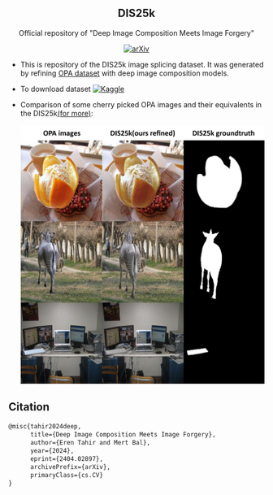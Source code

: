 <div align="center">

##  DIS25k

</div>

<div align="center">

Official repository of "Deep Image Composition Meets Image Forgery"

</div>

<div align="center">

  <a href="">[![arXiv](https://img.shields.io/badge/arXiv-2404.02897-b31b1b.svg)](https://arxiv.org/abs/2404.02897v2)</a>

</div>


* This is repository of the DIS25k image splicing dataset. It was generated by refining [OPA dataset](https://github.com/bcmi/Object-Placement-Assessment-Dataset-OPA) with deep image composition models.

* To download dataset [![Kaggle](https://a11ybadges.com/badge?logo=kaggle)](https://www.kaggle.com/datasets/erentahir/dis25k)

* Comparison of some cherry picked OPA images and their equivalents in the DIS25k[(for more)](https://github.com/99eren99/DIS25k/tree/main/someExamples):
<br /><br />
![img](https://raw.githubusercontent.com/99eren99/DIS25k/main/table.jpg)

## Citation
````
@misc{tahir2024deep,
      title={Deep Image Composition Meets Image Forgery}, 
      author={Eren Tahir and Mert Bal},
      year={2024},
      eprint={2404.02897},
      archivePrefix={arXiv},
      primaryClass={cs.CV}
}
````
